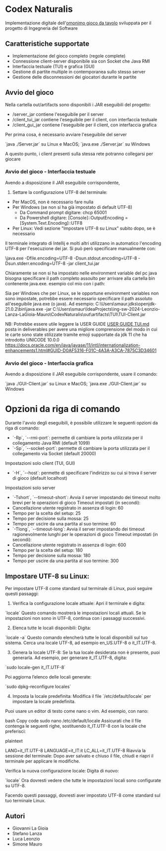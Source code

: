 # Codex Naturalis

Implementazione digitale dell'[omonimo gioco da tavolo](https://boardgamegeek.com/boardgame/314503/codex-naturalis) 
sviluppata per il progetto di Ingegneria del Software

## Caratteristiche supportate

- Implementazione del gioco completo (regole complete)
- Connessione client-server disponibile sia con Socket 
  che Java RMI
- Interfaccia testuale (TUI) e grafica (GUI)
- Gestione di partite multiple in contemporanea sullo stesso server
- Gestione delle disconnessioni dei giocatori durante le partite

## Avvio del gioco

Nella cartella out/artifacts sono disponibili i JAR eseguibili del progetto:
- /server_jar contiene l'eseguibile per il server
- /client_tui_jar contiene l'eseguibile per il client, con interfaccia testuale
- /client_gui_jar contiene l'eseguibile per il client, con interfaccia grafica


Per prima cosa, è necessario avviare l'eseguibile del server

´java ./Server.jar´ su Linux e MacOS;
´java.exe ./Server.jar´ su Windows

A questo punto, i client presenti sulla stessa rete potranno collegarsi per giocare

### Avvio del gioco - Interfaccia testuale

Avendo a disposizione il JAR eseguibile corrispondente,
1) Settare la configurazione UTF-8 del terminale:
- Per MacOS, non è necessario fare nulla
- Per Windows (se non si ha già impostato di default UTF-8)
  - Da Command prompt digitare: chcp 65001
  - Da Powershell digitare: [Console]::OutputEncoding = [System.Text.Encoding]::UTF8
- Per Linux: Vedi sezione "Impostare UTF-8 su Linux" subito dopo, se è necessario

Il terminale integrato di Intellij e molti altri utilizzano in automatico l'encoding UTF-8 per
l'esecuzione dei jar. Si può però specificare manualmente con:

\java.exe -Dfile.encoding=UTF-8 -Dsun.stdout.encoding=UTF-8 -Dsun.stderr.encoding=UTF-8 -jar client_tui.jar

Chiaramente se non si ha impostato nelle environment variable del pc java bisogna specificare il path completo assoulto per arrivare
alla cartella bin contenente java.exe. esempio col mio con i path: 

Sia per Windows che per Linux, se le opportune environment variables non sono impostate,
potrebbe essere necessario specificare il path assoluto all'eseguibile java.exe (o java). 
Ad esempio: C:\Users\smaur\.jdks\openjdk-21.0.2\bin\java.exe -jar C:\Users\smaur\IdeaProjects\ing-sw-2024-Leonzio-Lanza-LaGioia-Mauro\CodexNaturalis\out\artifacts\TUI\TUI-Client.jar

NB: Potrebbe essere utile leggere la USER GUIDE [USER GUIDE TUI.md](deliverables%2Ffinal%2Fuml%2Fview%2FUSER%20GUIDE%20TUI.md) posta in deliverables
per avere una migliore comprensione del modo in cui le carte sono state stilizzate tramite emoji supportate da jdk 11 che ha introdotto 
UNICODE 10.0.0 https://docs.oracle.com/en/java/javase/11/intl/internationalization-enhancements1.html#GUID-D0AF5316-F01C-4A3A-A3CA-7875C3D34601


### Avvio del gioco - Interfaccia grafica

Avendo a disposizione il JAR eseguibile corrispondente, usare il comando:

´java ./GUI-Client.jar´ su Linux e MacOS;
´java.exe ./GUI-Client.jar´ su Windows

# Opzioni da riga di comando

Durante l'avvio degli eseguibili, è possibile utilizzare le seguenti opzioni da riga di comando:

- ´-Rp´, ´--rmi-port´: permette di cambiare la porta utilizzata per il collegamento Java RMI (default 1099)
- ´-Sp´, ´--socket-port´: permette di cambiare la porta utilizzata per il collegamento via Socket (default 20000)

Impostazioni solo client (TUI, GUI)
- ´-H´, ´--host´: permette di specificare l'indirizzo su cui si trova il server di gioco (default localhost)

Impostazioni solo server
- ´-Tshort´, ´--timeout-short´: Avvia il server impostando dei timeout molto brevi per le operazioni di gioco 
Timeout impostati (in secondi): 
- Cancellazione utente registrato in assenza di login: 60
- Tempo per la scelta del setup: 25
- Tempo per decisione sulla mossa: 25
- Tempo per uscire da una partita al suo termine: 60
- ´-Tlong´, ´--timeout-long´: Avvia il server impostando dei timeout ragionevolmente lunghi per le operazioni di gioco
Timeout impostati (in secondi):
- Cancellazione utente registrato in assenza di login: 600
- Tempo per la scelta del setup: 180
- Tempo per decisione sulla mossa: 180
- Tempo per uscire da una partita al suo termine: 300

## Impostare UTF-8 su Linux: 
Per impostare UTF-8 come standard sul terminale di Linux, puoi seguire questi passaggi:

1. Verifica la configurazione locale attuale:
Apri il terminale e digita:

´locale´
Questo comando mostrerà le impostazioni locali attuali. 
Se le impostazioni non sono in UTF-8, continua con i passaggi successivi.

2. Elenca tutte le locali disponibili:
Digita:

´locale -a´
Questo comando elencherà tutte le locali disponibili sul tuo sistema. 
Cerca una locale UTF-8, ad esempio en_US.UTF-8 o it_IT.UTF-8.

3. Genera la locale UTF-8:
Se la tua locale desiderata non è presente, puoi generarla. Ad esempio, per generare it_IT.UTF-8, digita:

´sudo locale-gen it_IT.UTF-8´

Poi aggiorna l’elenco delle locali generate:

´sudo dpkg-reconfigure locales´

4. Imposta la locale predefinita:
Modifica il file ´/etc/default/locale´ per impostare la locale predefinita. 

Puoi usare un editor di testo come nano o vim. Ad esempio, con nano:

bash
Copy code
sudo nano /etc/default/locale
Assicurati che il file contenga le seguenti righe, sostituendo it_IT.UTF-8 con la locale che preferisci:

plaintext

LANG=it_IT.UTF-8
LANGUAGE=it_IT:it
LC_ALL=it_IT.UTF-8
Riavvia la sessione del terminale:
Dopo aver salvato e chiuso il file, chiudi e riapri il terminale per applicare le modifiche.

Verifica la nuova configurazione locale:
Digita di nuovo:


´locale´
Ora dovresti vedere che tutte le impostazioni locali sono configurate su UTF-8.

Facendo questi passaggi, dovresti aver impostato UTF-8 come standard sul tuo terminale Linux.

## Autori

- Giovanni La Gioia
- Stefano Lanza
- Luca Leonzio
- Simone Mauro




